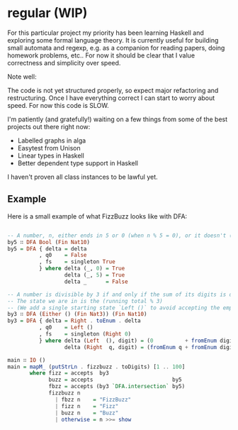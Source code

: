 # regular (WIP)

For this particular project my priority has been learning Haskell and exploring some formal language theory. It is currently useful for building small automata and regexp, e.g. as a companion for reading papers, doing homework problems, etc.. For now it should be clear that I value correctness and simplicity over speed.

Note well:

The code is not yet structured properly, so expect major refactoring and restructuring. Once I have everything correct I can start to worry about speed. For now this code is SLOW.

I'm patiently (and gratefully!) waiting on a few things from some of the best projects out there right now:

- Labelled graphs in alga
- Easytest from Unison
- Linear types in Haskell
- Better dependent type support in Haskell

I haven't proven all class instances to be lawful yet.

## Example

Here is a small example of what FizzBuzz looks like with DFA:

```Haskell

-- A number, n, either ends in 5 or 0 (when n % 5 = 0), or it doesn't (n % 5 ≠ 0).
by5 ∷ DFA Bool (Fin Nat10)
by5 = DFA { delta = delta
          , q0    = False
          , fs    = singleton True
          } where delta (_, 0) = True
                  delta (_, 5) = True
                  delta _      = False

-- A number is divisible by 3 if and only if the sum of its digits is divisible by 3
-- The state we are in is the (running total % 3)
-- (We add a single starting state `Left ()` to avoid accepting the empty string.)
by3 ∷ DFA (Either () (Fin Nat3)) (Fin Nat10)
by3 = DFA { delta = Right . toEnum . delta
          , q0    = Left ()
          , fs    = singleton (Right 0)
          } where delta (Left  (), digit) = (0          + fromEnum digit) `mod` 3
                  delta (Right  q, digit) = (fromEnum q + fromEnum digit) `mod` 3

main ∷ IO ()
main = mapM_ (putStrLn . fizzbuzz . toDigits) [1 .. 100]
       where fizz = accepts  by3
             buzz = accepts                         by5
             fbzz = accepts (by3 `DFA.intersection` by5)
             fizzbuzz n
               | fbzz n    = "FizzBuzz"
               | fizz n    = "Fizz"
               | buzz n    = "Buzz"
               | otherwise = n >>= show
```
